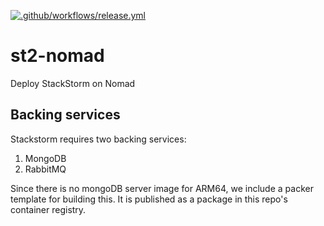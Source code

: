 [![.github/workflows/release.yml](https://github.com/hashi-at-home/st2-nomad/actions/workflows/release.yml/badge.svg)](https://github.com/hashi-at-home/st2-nomad/actions/workflows/release.yml)

# st2-nomad

Deploy StackStorm on Nomad

## Backing services

Stackstorm requires two backing services:

1. MongoDB
1. RabbitMQ

Since there is no mongoDB server image for ARM64, we include a packer template for building this.
It is published as a package in this repo's container registry.
